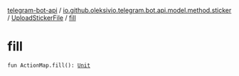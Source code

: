 [telegram-bot-api](../../index.md) / [io.github.oleksivio.telegram.bot.api.model.method.sticker](../index.md) / [UploadStickerFile](index.md) / [fill](./fill.md)

# fill

`fun ActionMap.fill(): `[`Unit`](https://kotlinlang.org/api/latest/jvm/stdlib/kotlin/-unit/index.html)
